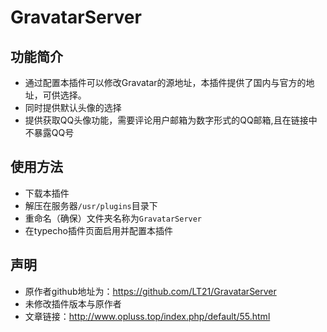 # GravatarServer

## 功能简介

 - 通过配置本插件可以修改Gravatar的源地址，本插件提供了国内与官方的地址，可供选择。
 - 同时提供默认头像的选择
 - 提供获取QQ头像功能，需要评论用户邮箱为数字形式的QQ邮箱,且在链接中不暴露QQ号
 
 ## 使用方法
  - 下载本插件
  - 解压在服务器`/usr/plugins`目录下
  - 重命名（确保）文件夹名称为`GravatarServer`
  - 在typecho插件页面启用并配置本插件
  
 ## 声明
  - 原作者github地址为：https://github.com/LT21/GravatarServer
  - 未修改插件版本与原作者
  - 文章链接：http://www.opluss.top/index.php/default/55.html
